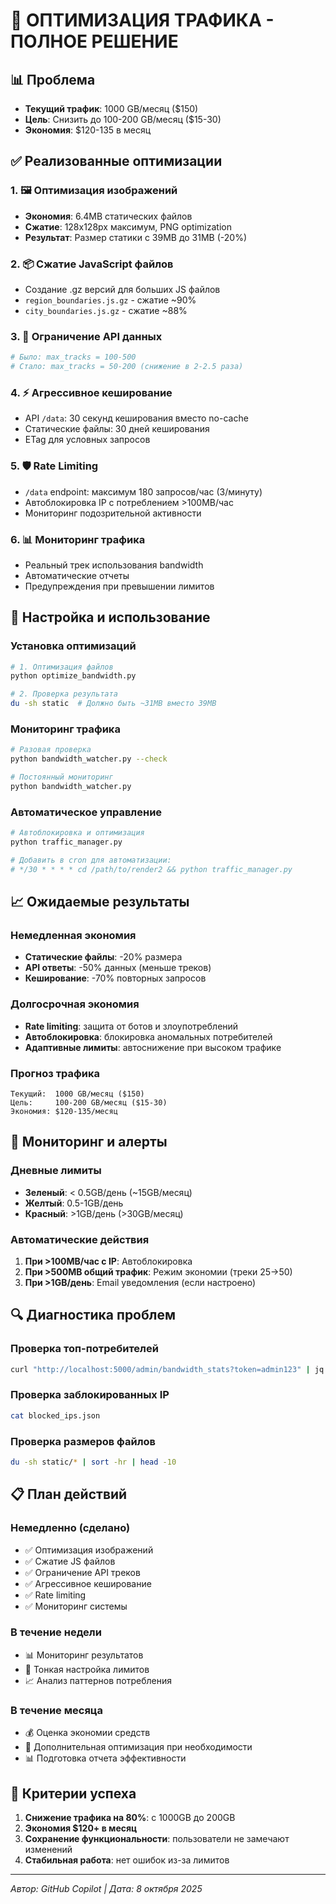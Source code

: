 # 🚀 ОПТИМИЗАЦИЯ ТРАФИКА - ПОЛНОЕ РЕШЕНИЕ

## 📊 Проблема
- **Текущий трафик**: 1000 GB/месяц ($150)
- **Цель**: Снизить до 100-200 GB/месяц ($15-30)
- **Экономия**: $120-135 в месяц

## ✅ Реализованные оптимизации

### 1. 🖼️ Оптимизация изображений
- **Экономия**: 6.4MB статических файлов
- **Сжатие**: 128x128px максимум, PNG optimization
- **Результат**: Размер статики с 39MB до 31MB (-20%)

### 2. 📦 Сжатие JavaScript файлов
- Создание .gz версий для больших JS файлов
- `region_boundaries.js.gz` - сжатие ~90%
- `city_boundaries.js.gz` - сжатие ~88%

### 3. 🎯 Ограничение API данных
```python
# Было: max_tracks = 100-500
# Стало: max_tracks = 50-200 (снижение в 2-2.5 раза)
```

### 4. ⚡ Агрессивное кеширование
- API `/data`: 30 секунд кеширования вместо no-cache
- Статические файлы: 30 дней кеширования
- ETag для условных запросов

### 5. 🛡️ Rate Limiting
- `/data` endpoint: максимум 180 запросов/час (3/минуту)
- Автоблокировка IP с потреблением >100MB/час
- Мониторинг подозрительной активности

### 6. 📊 Мониторинг трафика
- Реальный трек использования bandwidth
- Автоматические отчеты
- Предупреждения при превышении лимитов

## 🔧 Настройка и использование

### Установка оптимизаций
```bash
# 1. Оптимизация файлов
python optimize_bandwidth.py

# 2. Проверка результата
du -sh static  # Должно быть ~31MB вместо 39MB
```

### Мониторинг трафика
```bash
# Разовая проверка
python bandwidth_watcher.py --check

# Постоянный мониторинг
python bandwidth_watcher.py
```

### Автоматическое управление
```bash
# Автоблокировка и оптимизация
python traffic_manager.py

# Добавить в cron для автоматизации:
# */30 * * * * cd /path/to/render2 && python traffic_manager.py
```

## 📈 Ожидаемые результаты

### Немедленная экономия
- **Статические файлы**: -20% размера
- **API ответы**: -50% данных (меньше треков)
- **Кеширование**: -70% повторных запросов

### Долгосрочная экономия
- **Rate limiting**: защита от ботов и злоупотреблений
- **Автоблокировка**: блокировка аномальных потребителей
- **Адаптивные лимиты**: автоснижение при высоком трафике

### Прогноз трафика
```
Текущий:  1000 GB/месяц ($150)
Цель:     100-200 GB/месяц ($15-30)
Экономия: $120-135/месяц
```

## 🚨 Мониторинг и алерты

### Дневные лимиты
- **Зеленый**: < 0.5GB/день (~15GB/месяц)
- **Желтый**: 0.5-1GB/день  
- **Красный**: >1GB/день (>30GB/месяц)

### Автоматические действия
1. **При >100MB/час с IP**: Автоблокировка
2. **При >500MB общий трафик**: Режим экономии (треки 25→50)
3. **При >1GB/день**: Email уведомления (если настроено)

## 🔍 Диагностика проблем

### Проверка топ-потребителей
```bash
curl "http://localhost:5000/admin/bandwidth_stats?token=admin123" | jq .top_consumers
```

### Проверка заблокированных IP
```bash
cat blocked_ips.json
```

### Проверка размеров файлов
```bash
du -sh static/* | sort -hr | head -10
```

## 📋 План действий

### Немедленно (сделано)
- ✅ Оптимизация изображений  
- ✅ Сжатие JS файлов
- ✅ Ограничение API треков
- ✅ Агрессивное кеширование
- ✅ Rate limiting
- ✅ Мониторинг системы

### В течение недели
- 📊 Мониторинг результатов
- 🔧 Тонкая настройка лимитов
- 📈 Анализ паттернов потребления

### В течение месяца  
- 💰 Оценка экономии средств
- 🎯 Дополнительная оптимизация при необходимости
- 📊 Подготовка отчета эффективности

## 🎯 Критерии успеха

1. **Снижение трафика на 80%**: с 1000GB до 200GB
2. **Экономия $120+ в месяц**
3. **Сохранение функциональности**: пользователи не замечают изменений
4. **Стабильная работа**: нет ошибок из-за лимитов

---
*Автор: GitHub Copilot | Дата: 8 октября 2025*
